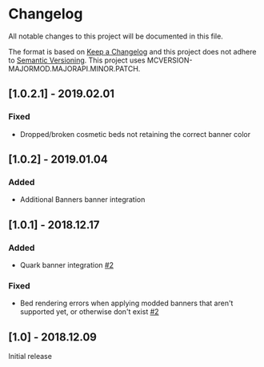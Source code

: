 # Changelog
All notable changes to this project will be documented in this file.

The format is based on [Keep a Changelog](http://keepachangelog.com/en/1.0.0/) and this project does not adhere to [Semantic Versioning](http://semver.org/spec/v2.0.0.html).
This project uses MCVERSION-MAJORMOD.MAJORAPI.MINOR.PATCH.

## [1.0.2.1] - 2019.02.01
### Fixed
- Dropped/broken cosmetic beds not retaining the correct banner color

## [1.0.2] - 2019.01.04
### Added
- Additional Banners banner integration

## [1.0.1] - 2018.12.17
### Added
- Quark banner integration [#2](https://github.com/TheIllusiveC4/CosmeticBeds/issues/2)

### Fixed
- Bed rendering errors when applying modded banners that aren't supported yet, or otherwise don't exist [#2](https://github.com/TheIllusiveC4/CosmeticBeds/issues/2)

## [1.0] - 2018.12.09
Initial release
